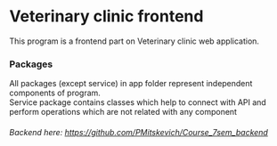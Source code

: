 # Veterinary clinic frontend

This program is a frontend part on Veterinary clinic web application.

### Packages

All packages (except service) in app folder represent independent components of program.<br/>
Service package contains classes which help to connect with API and perform operations 
which are not related with any component

###### Backend here: https://github.com/PMitskevich/Course_7sem_backend
